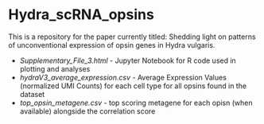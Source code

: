 # Hydra_scRNA_opsins
This is a repository for the paper currently titled: Shedding light on patterns of unconventional expression of opsin genes in Hydra vulgaris. 

- *Supplementary_File_3.html* - Jupyter Notebook for R code used in plotting and analyses
- *hydraV3_average_expression.csv* - Average Expression Values (normalized UMI Counts) for each cell type for all opsins found in the dataset 
- *top_opsin_metagene.csv* - top scoring metagene for each opisn (when available) alongside the correlation score
  
